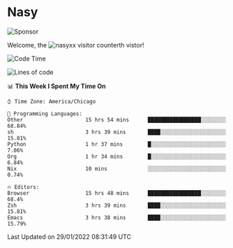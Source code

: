 # Nasy

<!--
<p align="center">
<img height="200" src="https://github-readme-stats.vercel.app/api?username=nasyxx&count_private=true&show_icons=true&theme=dracula&include_all_commits=true"/>
<img height="200" src="https://github-readme-stats.vercel.app/api/top-langs/?username=nasyxx&theme=dracula&hide=html,jupyter+notebook&count_private=true&show_icons=true"/>
</p>

  
----------------
-->

![Sponsor](https://img.shields.io/static/v1.svg?label=Sponsor&message=%E2%9D%A4&logo=GitHub&style=flat&color=pink)
 
Welcome, the ![nasyxx visitor counter](https://count.getloli.com/get/@nasyxx?theme=rule34)th vistor!
 
<!--START_SECTION:waka-->
![Code Time](http://img.shields.io/badge/Code%20Time-1%2C805%20hrs%2057%20mins-blue)

![Lines of code](https://img.shields.io/badge/From%20Hello%20World%20I%27ve%20Written-5%20Million%20lines%20of%20code-blue)

📊 **This Week I Spent My Time On** 

```text
⌚︎ Time Zone: America/Chicago

💬 Programming Languages: 
Other                    15 hrs 54 mins      █████████████████░░░░░░░░   68.84% 
sh                       3 hrs 39 mins       ████░░░░░░░░░░░░░░░░░░░░░   15.81% 
Python                   1 hr 37 mins        █░░░░░░░░░░░░░░░░░░░░░░░░   7.06% 
Org                      1 hr 34 mins        █░░░░░░░░░░░░░░░░░░░░░░░░   6.84% 
Nix                      10 mins             ░░░░░░░░░░░░░░░░░░░░░░░░░   0.74%

🔥 Editors: 
Browser                  15 hrs 48 mins      █████████████████░░░░░░░░   68.4% 
Zsh                      3 hrs 39 mins       ████░░░░░░░░░░░░░░░░░░░░░   15.81% 
Emacs                    3 hrs 38 mins       ████░░░░░░░░░░░░░░░░░░░░░   15.79%

```


 Last Updated on 29/01/2022 08:31:49 UTC
<!--END_SECTION:waka-->

<!-- ![visitors](https://visitor-badge.laobi.icu/badge?page_id=nasyxx.nasyxx) -->
